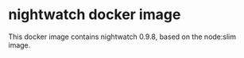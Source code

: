 # nightwatch docker image
This docker image contains nightwatch 0.9.8, based on the node:slim image.
